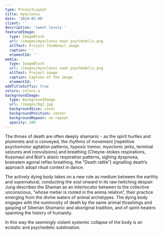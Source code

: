 ```yaml
---
type: ProjectLayout
title: myoclonus
date: '2024-05-08'
client: ''
description: 'sweet lovely '
featuredImage:
  type: ImageBlock
  url: /images/myoclonus neat psychedelic.png
  altText: Project thumbnail image
  caption: ''
  elementId: ''
media:
  type: ImageBlock
  url: /images/myoclonus neat psychedelic.png
  altText: Project image
  caption: Caption of the image
  elementId: ''
addTitleSuffix: true
colors: colors-a
backgroundImage:
  type: BackgroundImage
  url: /images/bg2.jpg
  backgroundSize: cover
  backgroundPosition: center
  backgroundRepeat: no-repeat
  opacity: 100
---
```

The throes of death are often deeply shamanic - as the spirit hurtles and plummets and is conveyed, the rhythms of movement \[repetitive psychomotor agitation patterns, hypoxic tremor, myoclonic jerks, terminal seizures and convulsions] and breathing \[Cheyne-stokes respirations, Kussmaul and Biot's ataxic respiration patterns, sighing dyspnoea, brainstem agonal reflex breathing, the "Death rattle"] signalling death’s approach adopt ritual context in dance.


The actively dying body takes on a new role as medium between the earthly and supernatural, conducting the soul onward in its raw twitching despair. Jung describes the Shaman as an interlocutor between to the collective unconscious, “whose metier is rooted in the anima relation”, their practice emerging from the divine waters of animal archetypes. The dying body engages with the numinosity of death by the same animal thrashings and gasping of Siberian Shamanic and aboriginal tradition, and of spirit-healers spanning the history of humanity.

In this way the seemingly violent systemic collapse of the body is an ecstatic and psychedelic sublimation.






